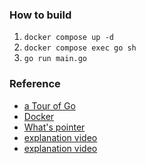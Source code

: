 ### How to build
1. `docker compose up -d`
2. `docker compose exec go sh`
3. `go run main.go`

### Reference
- [a Tour of Go](https://go-tour-jp.appspot.com/list)
- [Docker](https://www.engilaboo.com/go-docker/)
- [What's pointer](https://www.youtube.com/watch?v=Kh45nqpgPoc)
- [explanation video](https://www.youtube.com/watch?v=a9bQQDX1Ssk)
- [explanation video](https://www.youtube.com/watch?v=ko5E0pjSL6M)